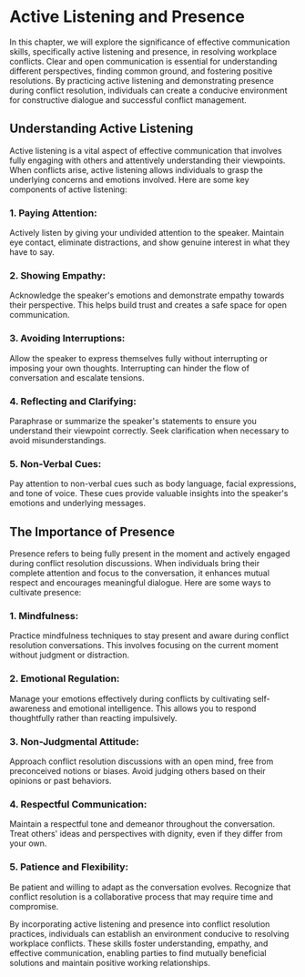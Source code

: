 Active Listening and Presence
========================================================================================

In this chapter, we will explore the significance of effective communication skills, specifically active listening and presence, in resolving workplace conflicts. Clear and open communication is essential for understanding different perspectives, finding common ground, and fostering positive resolutions. By practicing active listening and demonstrating presence during conflict resolution, individuals can create a conducive environment for constructive dialogue and successful conflict management.

Understanding Active Listening
------------------------------

Active listening is a vital aspect of effective communication that involves fully engaging with others and attentively understanding their viewpoints. When conflicts arise, active listening allows individuals to grasp the underlying concerns and emotions involved. Here are some key components of active listening:

### 1. Paying Attention:

Actively listen by giving your undivided attention to the speaker. Maintain eye contact, eliminate distractions, and show genuine interest in what they have to say.

### 2. Showing Empathy:

Acknowledge the speaker's emotions and demonstrate empathy towards their perspective. This helps build trust and creates a safe space for open communication.

### 3. Avoiding Interruptions:

Allow the speaker to express themselves fully without interrupting or imposing your own thoughts. Interrupting can hinder the flow of conversation and escalate tensions.

### 4. Reflecting and Clarifying:

Paraphrase or summarize the speaker's statements to ensure you understand their viewpoint correctly. Seek clarification when necessary to avoid misunderstandings.

### 5. Non-Verbal Cues:

Pay attention to non-verbal cues such as body language, facial expressions, and tone of voice. These cues provide valuable insights into the speaker's emotions and underlying messages.

The Importance of Presence
--------------------------

Presence refers to being fully present in the moment and actively engaged during conflict resolution discussions. When individuals bring their complete attention and focus to the conversation, it enhances mutual respect and encourages meaningful dialogue. Here are some ways to cultivate presence:

### 1. Mindfulness:

Practice mindfulness techniques to stay present and aware during conflict resolution conversations. This involves focusing on the current moment without judgment or distraction.

### 2. Emotional Regulation:

Manage your emotions effectively during conflicts by cultivating self-awareness and emotional intelligence. This allows you to respond thoughtfully rather than reacting impulsively.

### 3. Non-Judgmental Attitude:

Approach conflict resolution discussions with an open mind, free from preconceived notions or biases. Avoid judging others based on their opinions or past behaviors.

### 4. Respectful Communication:

Maintain a respectful tone and demeanor throughout the conversation. Treat others' ideas and perspectives with dignity, even if they differ from your own.

### 5. Patience and Flexibility:

Be patient and willing to adapt as the conversation evolves. Recognize that conflict resolution is a collaborative process that may require time and compromise.

By incorporating active listening and presence into conflict resolution practices, individuals can establish an environment conducive to resolving workplace conflicts. These skills foster understanding, empathy, and effective communication, enabling parties to find mutually beneficial solutions and maintain positive working relationships.
